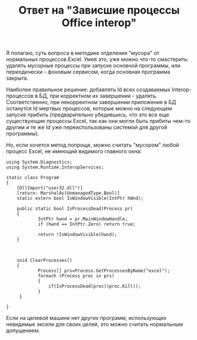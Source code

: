 ﻿---
title: "Ответ на \"Зависшие процессы Office interop\""
se.owner.user_id: 240512
se.owner.display_name: "MSDN.WhiteKnight"
se.owner.link: "https://ru.stackoverflow.com/users/240512/msdn-whiteknight"
se.answer_id: 723006
se.question_id: 722795
se.post_type: answer
se.is_accepted: False
---
<p>Я полагаю, суть вопроса в методике отделения "мусора" от нормальных процессов Excel. Умея это, уже можно что-то смастерить: удалять мусорные процессы при запуске основной программы, или периодически - фоновым сервисом, когда основная программа закрыта.</p>

<p>Наиболее правильное решение: добавлять Id всех создаваемых Interop-процессов в БД, при корректном их завершении - удалять. Соответственно, при некорректном завершении приложения в БД останутся Id мертвых процессов, которые можно на следующем запуске прибить (предварительно убедившись, что это все еще существующие процессы Excel, так как они могли быть прибиты чем-то другим и те же Id уже переиспользованы системой для другой программы). </p>

<p>Но, если хочется метод попроще, можно считать "мусором" любой процесс Excel, не имеющий видимого главного окна:</p>

<pre><code>using System.Diagnostics;
using System.Runtime.InteropServices;

static class Program 
{
    [DllImport("user32.dll")]
    [return: MarshalAs(UnmanagedType.Bool)]
    static extern bool IsWindowVisible(IntPtr hWnd);

    public static bool IsProcessDead(Process pr)
    {
            IntPtr hwnd = pr.MainWindowHandle;
            if (hwnd == IntPtr.Zero) return true;

            return !IsWindowVisible(hwnd);            
    }



    void ClearProcesses()
    {                
            Process[] prs=Process.GetProcessesByName("excel");
            foreach (Process proc in prs)
            {
                if(IsProcessDead(proc))proc.Kill();
            }
     }

}
</code></pre>

<p>Если на целевой машине нет других программ, использующих невидимые эксели для своих целей, это можно считать нормальным допущением.</p>
